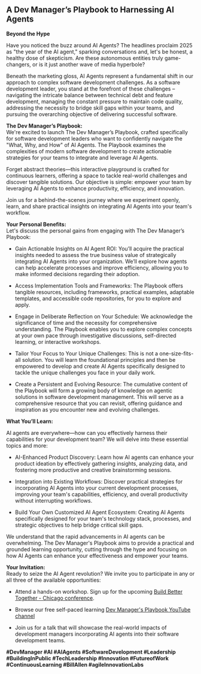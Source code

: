 ## A Dev Manager’s Playbook to Harnessing AI Agents

**Beyond the Hype**

Have you noticed the buzz around AI Agents? The headlines proclaim 2025 as "the year of the AI agent," sparking conversations and, let's be honest, a healthy dose of skepticism. Are these autonomous entities truly game-changers, or is it just another wave of media hyperbole?

Beneath the marketing gloss, AI Agents represent a fundamental shift in our approach to complex software development challenges. As a software development leader, you stand at the forefront of these challenges – navigating the intricate balance between technical debt and feature development, managing the constant pressure to maintain code quality, addressing the necessity to bridge skill gaps within your teams, and pursuing the overarching objective of delivering successful software.

**The Dev Manager’s Playbook:**  
We're excited to launch The Dev Manager’s Playbook, crafted specifically for software development leaders who want to confidently navigate the "What, Why, and How" of AI Agents. The Playbook examines the complexities of modern software development to create actionable strategies for your teams to integrate and leverage AI Agents.

Forget abstract theories—this interactive playground is crafted for continuous learners, offering a space to tackle real-world challenges and discover tangible solutions. Our objective is simple: empower your team by leveraging AI Agents to enhance productivity, efficiency, and innovation.

Join us for a behind-the-scenes journey where we experiment openly, learn, and share practical insights on integrating AI Agents into your team's workflow.

**Your Personal Benefits:**  
Let's discuss the personal gains from engaging with The Dev Manager’s Playbook:

* Gain Actionable Insights on AI Agent ROI: You’ll acquire the practical insights needed to assess the true business value of strategically integrating AI Agents into your organization. We’ll explore how agents can help accelerate processes and improve efficiency, allowing you to make informed decisions regarding their adoption.

* Access Implementation Tools and Frameworks: The Playbook offers tangible resources, including frameworks, practical examples, adaptable templates, and accessible code repositories, for you to explore and apply.

* Engage in Deliberate Reflection on Your Schedule: We acknowledge the significance of time and the necessity for comprehensive understanding. The Playbook enables you to explore complex concepts at your own pace through investigative discussions, self-directed learning, or interactive workshops.

* Tailor Your Focus to Your Unique Challenges: This is not a one-size-fits-all solution. You will learn the foundational principles and then be empowered to develop and create AI Agents specifically designed to tackle the unique challenges you face in your daily work.

* Create a Persistent and Evolving Resource: The cumulative content of the Playbook will form a growing body of knowledge on agentic solutions in software development management. This will serve as a comprehensive resource that you can revisit, offering guidance and inspiration as you encounter new and evolving challenges.

**What You’ll Learn:**

AI agents are everywhere—how can you effectively harness their capabilities for your development team? We will delve into these essential topics and more:

* AI-Enhanced Product Discovery: Learn how AI agents can enhance your product ideation by effectively gathering insights, analyzing data, and fostering more productive and creative brainstorming sessions.

* Integration into Existing Workflows: Discover practical strategies for incorporating AI Agents into your current development processes, improving your team's capabilities, efficiency, and overall productivity without interrupting workflows.

* Build Your Own Customized AI Agent Ecosystem: Creating AI Agents specifically designed for your team's technology stack, processes, and strategic objectives to help bridge critical skill gaps. 

We understand that the rapid advancements in AI agents can be overwhelming. The Dev Manager's Playbook aims to provide a practical and grounded learning opportunity, cutting through the hype and focusing on how AI Agents can enhance your effectiveness and empower your teams. 

**Your Invitation:**  
Ready to seize the AI Agent revolution? We invite you to participate in any or all three of the available opportunities:

* Attend a hands-on workshop. Sign up for the upcoming [Build Better Together \- Chicago conference](https://www.tickettailor.com/events/dojoandco/1566183).

* Browse our free self-paced learning [Dev Manager's Playbook YouTube channel](https://bit.ly/dev_manager_playbook)

* Join us for a talk that will showcase the real-world impacts of development managers incorporating AI agents into their software development teams.

**\#DevManager \#AI \#AIAgents \#SoftwareDevelopment \#Leadership \#BuildingInPublic \#TechLeadership \#Innovation \#FutureofWork \#ContinuousLearning \#BillAllen \#agileInnovationLabs**

